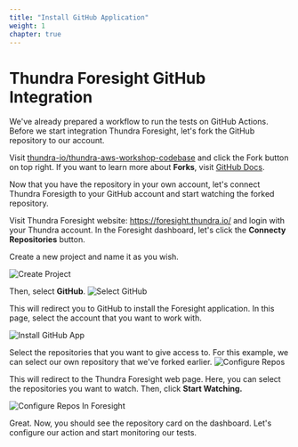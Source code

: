 ```yaml
---
title: "Install GitHub Application"
weight: 1
chapter: true
---
```


# Thundra Foresight GitHub Integration

We've already prepared a workflow to run the tests on GitHub Actions. Before we start integration Thundra Foresight, let's fork the GitHub repository to our account.

Visit [thundra-io/thundra-aws-workshop-codebase](https://github.com/thundra-io/thundra-aws-workshop-codebase) and click the Fork button on top right. If you want to learn more about **Forks**, visit [GitHub Docs](https://docs.github.com/en/get-started/quickstart/fork-a-repo).

Now that you have the repository in your own account, let's connect Thundra Foresigth to your GitHub account and start watching the forked repository.

Visit Thundra Foresight website: https://foresight.thundra.io/ and login with your Thundra account. In the Foresight dashboard, let's click the **Connecty Repositories** button.

Create a new project and name it as you wish.

![Create Project](/images/_foresight/_integration/create-project.png)

Then, select **GitHub**.
![Select GitHub](/images/_foresight/_integration/select-github.png)

This will redirect you to GitHub to install the Foresight application. In this page, select the account that you want to work with.

![Install GitHub App](/images/_foresight/_integration/select-github.png)


Select the repositories that you want to give access to. For this example, we can select our own repository that we've forked earlier.
![Configure Repos](/images/_foresight/_integration/select-github-repos.png)

This will redirect to the Thundra Foresight web page. Here, you can select the repositories you want to watch. Then, click **Start Watching.**

![Configure Repos In Foresight](/images/_foresight/_integration/select-foresight-repo.png)

Great. Now, you should see the repository card on the dashboard. Let's configure our action and start monitoring our tests.
